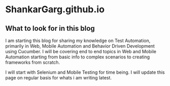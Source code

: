 # ShankarGarg.github.io

## What to look for in this blog
I am starting this blog for sharing my knowledge on Test Automation, primarily in Web, Mobile Automation and Behavior Driven Development using Cucumber. I will be covering end to end topics in Web and Mobile Automation starting from basic info to complex scenarios to creating frameworks from scratch.

I will start with Selenium and Mobile Testing for time being. I will update this page on regular basis for whats i am writing latest.
